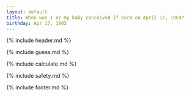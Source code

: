 ```yaml
---
layout: default
title: When was I or my baby conceived if born on April 17, 1903?
birthday: Apr 17, 1903
---
```


{% include header.md %}

{% include guess.md %}

{% include calculate.md %}

{% include safety.md %}

{% include footer.md %}




